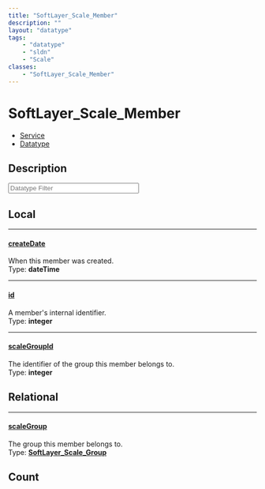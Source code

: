 ```yaml
---
title: "SoftLayer_Scale_Member"
description: ""
layout: "datatype"
tags:
    - "datatype"
    - "sldn"
    - "Scale"
classes:
    - "SoftLayer_Scale_Member"
---
```


# SoftLayer_Scale_Member
<div id='service-datatype'>
    <ul id='sldn-reference-tabs'>
    <li id='service'> <a href='/reference/services/SoftLayer_Scale_Member' >Service</a></li>    <li id='datatype'> <a href='/reference/datatypes/SoftLayer_Scale_Member' >Datatype</a></li>
    </ul>
</div>

## Description 








<!-- Filer BEGIN -->
<div class="view-filters">
        <div class="clearfix">
            <div class="search-input-box">
                <input placeholder="Datatype Filter" onkeyup="titleSearch(inputId='prop-input', divId='properties', elementClass='prop-row')" 
                    type="text" id="prop-input" value="" size="30" maxlength="128" class="form-text">
            </div>
        </div>
</div>
<!-- Filer END -->

<div id="properties" class="content">
<div id="localProperties" class="prop-content" >

## Local
<div class="prop-row">

-----
[createDate]: #createdate
#### [createDate]
When this member was created.  
<span class="type-label">Type: </span>**dateTime**  



</div>
<div class="prop-row">

-----
[id]: #id
#### [id]
A member's internal identifier.  
<span class="type-label">Type: </span>**integer**  



</div>
<div class="prop-row">

-----
[scaleGroupId]: #scalegroupid
#### [scaleGroupId]
The identifier of the group this member belongs to.  
<span class="type-label">Type: </span>**integer**  



</div>
</div>
<!-- LOCAL PROPERTY END -->

<div id="relationalProperties"  class="prop-content" >

## Relational
<div class="prop-row">

-----
[scaleGroup]: #scalegroup
#### [scaleGroup]
The group this member belongs to.  
<span class="type-label">Type: </span>**<a href='/reference/datatypes/SoftLayer_Scale_Group'>SoftLayer_Scale_Group </a>**  



</div>

## Count
</div>


